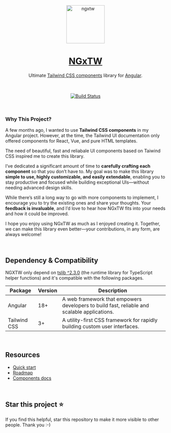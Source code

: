 <div align="center">
  <a href="https://www.ngxtw.com/">
    <img src="https://www.ngxtw.com/assets/images/ngxtw-logo-doc.png" alt="ngxtw" height="120" />
    <h1>NGxTW</h1>
  </a>
</div>

<div align="center">
Ultimate <a href="https://tailwindui.com/">Tailwind CSS components</a> library for <a href="https://angular.dev/">Angular</a>.
<br/>
<br/>
<br/>

[![Build Status](https://dev.azure.com/ecologiciel/Lab/_apis/build/status%2Fngxtw-lib?repoName=William-Mba%2Fngxtw&branchName=master)](https://dev.azure.com/ecologiciel/Lab/_build/latest?definitionId=5&repoName=William-Mba%2Fngxtw&branchName=master)

</div>

<br/>

### Why This Project?

A few months ago, I wanted to use **Tailwind CSS components** in my Angular project. However, at the time, the Tailwind UI documentation only offered components for React, Vue, and pure HTML templates.

The need of beautiful, fast and reliabale UI components based on Taiwind CSS inspired me to create this library.

I’ve dedicated a significant amount of time to **carefully crafting each component** so that you don’t have to. My goal was to make this library **simple to use, highly customizable, and easily extendable**, enabling you to stay productive and focused while building exceptional UIs—without needing advanced design skills.

While there’s still a long way to go with more components to implement, I encourage you to try the existing ones and share your thoughts. Your **feedback is invaluable**, and I’d love to hear how NGxTW fits into your needs and how it could be improved.

I hope you enjoy using NGxTW as much as I enjoyed creating it. Together, we can make this library even better—your contributions, in any form, are always welcome!

<br/>

## Dependency & Compatibility

NGXTW only depend on [tslib ^2.3.0](https://www.typescriptlang.org/) (the runtime library for TypeScript helper functions) and it's compatible with the following packages.

<table>
  <thead>
    <tr>
      <th>Package</th>
      <th>Version</th>
      <th>Description</th>
    </tr>
  </thead>
  <tbody>
    <tr>
      <td>Angular</td>
      <td>
        18+
      </td>
      <td>A web framework that empowers developers to build fast, reliable and scalable applications.</td>
    </tr>
    <tr>
      <td>Tailwind CSS</td>
      <td>3+</td>
      <td>A utility-first CSS framework for rapidly building custom user interfaces.</td>
    </tr>
  </tbody>
</table>

<br/>

## Resources

- [Quick start](https://ngxtw.com/quick-start)
- [Roadmap](https://www.ngxtw.com/roadmap)
- [Components docs](https://www.ngxtw.com/)

<br/>

## Star this project ⭐️

If you find this helpful, star this repository to make it more visible to other people. Thank you :-)
